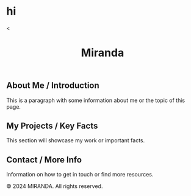 # hi
<!DOCTYPE html>
<html lang="en">
<head>
<meta charset="utf-8">
<meta name="viewport" content="width=device-width, initial-scale=1">
<title> Miranda - Portfolio</title>
<link rel="stylesheet" href="styles.css">
</head>
<<body>
<header>
<h1> Miranda </h1>
</header>
<nav>
</nav>
<main>
<section>
<h2>About Me / Introduction</h2>
<p>This is a paragraph with some information about me or the topic of this
page.</p>
</section>
<section>
<h2>My Projects / Key Facts</h2>
<p>This section will showcase my work or important facts.</p>
</section>
<section>
<h2>Contact / More Info</h2>
<p>Information on how to get in touch or find more resources.</p>
</section>
</main>
<footer>
<p>© 2024 MIRANDA. All rights reserved.</p>
</footer>
</body>
</html>


